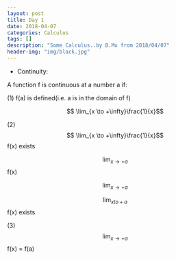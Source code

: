 ```yaml
---
layout: post
title: Day 1
date: 2018-04-07
categories: Calculus
tags: []
description: "Some Calculus..by B.Mu from 2018/04/07"
header-img: "img/black.jpg"
---
```


- Continuity:

A function f is continuous at a number a if:

(1) f(a) is defined(i.e. a is in the domain of f)

$$ \lim_{x \to +\infty}\frac{1}{x}$$

(2) $$ \lim_{x \to +\infty}\frac{1}{x}$$ f(x) exists

$$\lim_{x \to +a}$$ f(x)

$$\lim_{x \to +a}$$

$$\lim_{x to + a}$$
f(x) exists

(3) $$\lim_{x\to + a}$$f(x) = f(a)

        

